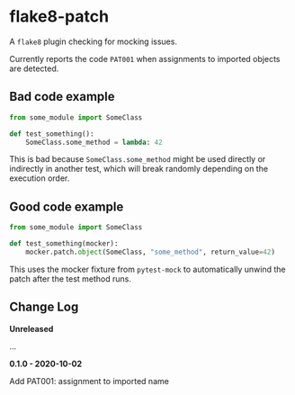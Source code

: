 # flake8-patch

A `flake8` plugin checking for mocking issues.

Currently reports the code `PAT001` when assignments to imported objects are detected.

## Bad code example

```python
from some_module import SomeClass

def test_something():
    SomeClass.some_method = lambda: 42
```

This is bad because `SomeClass.some_method` might be used directly or indirectly in another test, which will break randomly depending on the execution order.

## Good code example

```python
from some_module import SomeClass

def test_something(mocker):
    mocker.patch.object(SomeClass, "some_method", return_value=42)
```

This uses the mocker fixture from `pytest-mock` to automatically unwind the patch after the test method runs.

## Change Log

**Unreleased**

...

**0.1.0 - 2020-10-02**

Add PAT001: assignment to imported name
